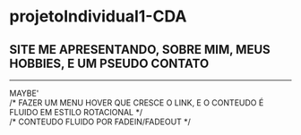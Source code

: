 # projetoIndividual1-CDA

## SITE ME APRESENTANDO, SOBRE MIM, MEUS HOBBIES, E UM PSEUDO CONTATO



<hr>
MAYBE'
<br>
/* FAZER UM MENU HOVER QUE CRESCE O LINK, E O CONTEUDO É FLUIDO EM ESTILO ROTACIONAL */
<br>
/* CONTEUDO FLUIDO POR FADEIN/FADEOUT */
<br>